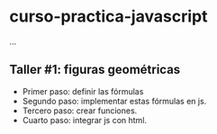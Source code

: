 # curso-practica-javascript

...

## Taller #1: figuras geométricas

- Primer paso: definir las fórmulas
- Segundo paso: implementar estas fórmulas en js.
- Tercero paso: crear funciones.
- Cuarto paso: integrar js con html.
